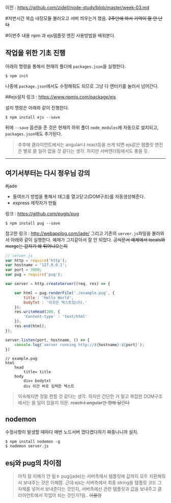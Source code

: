 이전 : https://github.com/zidell/node-study/blob/master/week-03.md

#저번시간 복습
내장모듈 불러오고 서버 띄우는거 했음. ~~2주만에 봐서 기억이 잘 안 난다~~

#이번주 내용
npm 과 ejs템플릿 엔진 사용방법을 배워본다.

## 작업을 위한 기초 진행
아래의 명령을 통해서 현재의 폴더에 `packages.json`을 실행한다.
```
$ npm init
```
나중에 `package.json`에서도 수정해줘도 되므로 그냥 다 엔터키를 눌러서 넘어간다.


##ejs설치
링크 : https://www.npmjs.com/package/ejs

설치 명령은 아래와 같이 진행한다.
```
$ npm install ejs --save
```
뒤에 `--save` 옵션을 준 것은 현재의 하위 폴더 `node_modules`에 자동으로 설치되고, `packages.json`에도 추가된다.
>추후에 클라이언트에서는 angular나 react등을 쓰게 되면 ejs같은 템플릿 엔진은 별로 쓸 일이 없을 것 같다는 생각. 하지만 서버렌더링에서도 좋을 듯.


-----
여기서부터는 다시 정우님 강의
-----

#jade
- 들여쓰기 방법을 통해서 태그를 열고닫고(DOM구조)를 자동생성해준다.
- express 제작자가 만듦

링크 : https://github.com/pugjs/pug

```
$ npm install pug --save
```

참고한 링크 : http://webapplog.com/jade/
그리고 기존의 `server.js`파일을 불러와서 아래와 같이 실행한다. 예제가 그지같아서 잘 안 되었다. ~~공식문서 예제에서 locals와 merge는 갑자기 왜 튀어나오는지~~
```javascript
// server.js
var http = require('http');
var hostname = '127.0.0.1';
var port = 3000;
var pug = require('pug');

var server = http.createServer((req, res) => {

	var html = pug.renderFile('./example.pug', {
		title : 'Hello World',
		bodyTxt : '이것은 텍스트입니다.'
	});
	res.writeHead(200, {
		'Content-type' : 'text/html'
	});
	res.end(html);
});

server.listen(port, hostname, () => {
	console.log(`server running http://${hostname}:${port}`);
})
```
```
// example.pug
html
	head
		title= title
	body
		div= bodytxt
		div 이건 바로 입력한 텍스트
```
> 익숙해지면 정말 편할 것 같다는 생각. 하지만 간단한 거 말고 복잡한 DOM구조에서는 쓸 일이 있을지 의문. ~~react나 angular만 향해 달린다~~

## nodemon
수정사항이 발생할 때마다 매번 노드서버 껐다켰다하기 짜증나니까 설치.
```
$ npm install nodemon -g
$ nodemon server.js
```

## esj와 pug의 차이점
> 아직 잘 이해가 안 됨ㅎ pug(jade)는 서버측에서 템플릿에 값까지 모두 치환해줘서 보내주는 것은 이해함. 근데 ejs는 서버측에서 최종 string을 템플릿 코드 그 자체를 넣어서 보내준다는 것인지, 서버측에선 관련 템플릿과 값을 보내주고 클라이언트에서 작업이 되는 것인가?음.. ~~아몰랑~~
